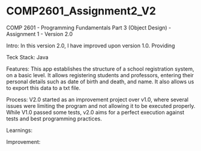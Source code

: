 # COMP2601_Assignment2_V2
COMP 2601 - Programming Fundamentals Part 3 (Object Design) - Assignment 1 - Version 2.0

Intro:
In this version 2.0, I have improved upon version 1.0. Providing 

Teck Stack:
Java

Features:
This app establishes the structure of a school registration system, on a basic level.
It allows registering students and professors, entering their personal details such as date of birth and death, and name.
It also allows us to export this data to a txt file.

Process:
V2.0 started as an improvement project over v1.0, where several issues were limiting the program and not allowing it to be executed properly.
While V1.0 passed some tests, v2.0 aims for a perfect execution against tests and best programming practices.

Learnings:

Improvement:
